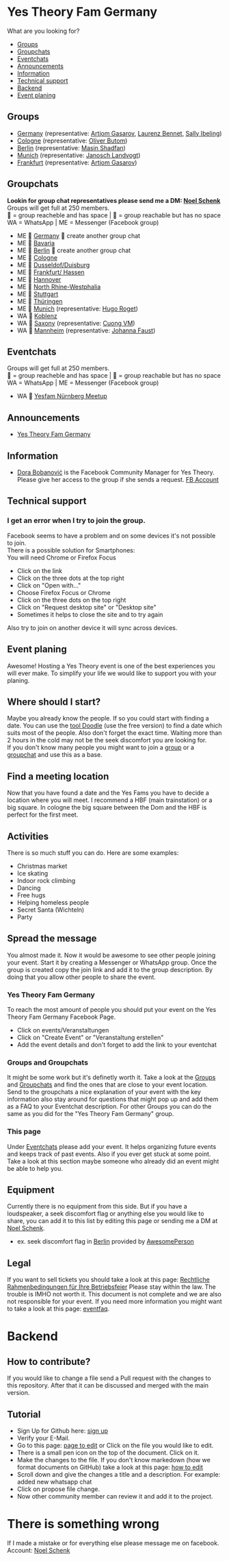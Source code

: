 # Yes Theory Fam Germany  
What are you looking for?
* [Groups](#groups)
* [Groupchats](#groupchats)
* [Eventchats](#Eventchats)
* [Announcements](#announcements)
* [Information](#nformation)
* [Technical support](#technical-support)
* [Backend](#backend)
* [Event planing](#event-planing)

## Groups  
* [Germany](https://www.facebook.com/groups/YesTheoryFamGermany/) (representative: [Artjom Gasarov](https://www.facebook.com/Artjomgasarov), [Laurenz Bennet](https://www.facebook.com/laurenz.bennet), [Sally Ibeling](https://www.facebook.com/SallyMarleneIbeling))
* [Cologne](https://www.facebook.com/groups/447757289016396/) (representative: [Oliver Butom](https://www.facebook.com/oliver.butom))
* [Berlin](https://www.facebook.com/groups/818003705296981/) (representative: [Masin Shadfan](https://www.facebook.com/masin.shadfan))
* [Munich](https://www.facebook.com/groups/383077572375468/) (representative: [Janosch Landvogt](https://www.facebook.com/Skuxxnosch))
* [Frankfurt](https://www.facebook.com/groups/205710210227743/) (representative: [Artjom Gasarov](https://www.facebook.com/Artjomgasarov))  

## Groupchats  
**Lookin for group chat representatives please send me a DM: [Noel Schenk](https://www.facebook.com/noel.elias.schenk)**  
Groups will get full at 250 members.  
💚 = group reacheble and has space | 💛 = group reachable but has no space  
WA = WhatsApp | ME = Messenger (Facebook group)  
* ME 💛 [Germany](https://m.me/join/AbaRRQh27naWDWhR) 📝 create another group chat
* ME 💚 [Bavaria](https://m.me/join/AbYKenjoOoL_w-Qh)
* ME 💛 [Berlin](https://m.me/join/AbY9rwHh-9qMfyCg) 📝 create another group chat
* ME 💚 [Cologne](https://m.me/join/AbaE0x_QSQ8jl7v-)
* ME 💚 [Dusseldof/Duisburg](https://www.messenger.com/mme_redirect/join/?group_hash=Abbv1Cc6jfW41z41)
* ME 💚 [Frankfurt/ Hassen](https://www.messenger.com/mme_redirect/join/?group_hash=AbYaGGrQmGkWHDsj)
* ME 💚 [Hannover](https://m.me/join/AbZEedsqHQWRzS3Z)
* ME 💚 [North Rhine-Westphalia](https://www.messenger.com/mme_redirect/join/?group_hash=AbYuHzRU8BNzZhrx)
* ME 💚 [Stuttgart](https://m.me/join/AbYpZd14XdqPFVb4)
* ME 💚 [Thüringen](https://m.me/join/AbYhZarwRwOI8ecS)
* ME 💚 [Munich](https://www.messenger.com/mme_redirect/join/?group_hash=Aba5KvWx0zHCG1B5) (representative: [Hugo Roget](https://www.facebook.com/hugo.roget))
* WA 💚 [Koblenz](https://chat.whatsapp.com/E47FkfH5CC05nS0U90fvWI)
* WA 💚 [Saxony](https://chat.whatsapp.com/GUckJn1Vrh58TuMXbL0oEo) (representative: [Cuong VM](https://www.facebook.com/cuong.vumanh2))
* WA 💚 [Mannheim](https://chat.whatsapp.com/If95u6ZZqZ26RStxvRyGyg) (representative: [Johanna Faust](https://www.facebook.com/johanna.faust.35))  

## Eventchats  
Groups will get full at 250 members.  
💚 = group reacheble and has space | 💛 = group reachable but has no space  
WA = WhatsApp | ME = Messenger (Facebook group)  
* WA 💚 [Yesfam Nürnberg Meetup](https://chat.whatsapp.com/EgeQaBqHR4DAOLy24G9Pw6)  

## Announcements  
* [Yes Theory Fam Germany](https://www.facebook.com/groups/YesTheoryFamGermany/announcements/)  

## Information  
* [Dora Bobanović](https://www.linkedin.com/in/dora-bobanovi%C4%87/) is the Facebook Community Manager for Yes Theory. Please give her access to the group if she sends a request. [FB Account](https://www.facebook.com/dora.bobanovic)  

## Technical support  
### I get an error when I try to join the group.  
Facebook seems to have a problem and on some devices it's not possible to join.  
There is a possible solution for Smartphones:  
You will need Chrome or Firefox Focus  
* Click on the link
* Click on the three dots at the top right
* Click on "Open with..."
* Choose Firefox Focus or Chrome
* Click on the three dots on the top right
* Click on "Request desktop site" or "Desktop site"
* Sometimes it helps to close the site and to try again  

Also try to join on another device it will sync across devices.  

## Event planing
Awesome! Hosting a Yes Theory event is one of the best experiences you will ever make. To simplify your life we would like to support you with your planing.  
## Where should I start?
Maybe you already know the people. If so you could start with finding a date. You can use the [tool Doodle](https://doodle.com/de/) (use the free version) to find a date which suits most of the people. Also don't forget the exact time. Waiting more than 2 hours in the cold may not be the seek discomfort you are looking for.  
If you don't know many people you might want to join a [group](#groups) or a [groupchat](#groupchats) and use this as a base.
## Find a meeting location
Now that you have found a date and the Yes Fams you have to decide a location where you will meet. I recommend a HBF (main trainstation) or a big square. In cologne the big square between the Dom and the HBF is perfect for the first meet.
## Activities
There is so much stuff you can do. Here are some examples:  
* Christmas market
* Ice skating
* Indoor rock climbing
* Dancing
* Free hugs
* Helping homeless people
* Secret Santa (Wichteln)
* Party  

## Spread the message
You almost made it. Now it would be awesome to see other people joining your event. Start it by creating a Messenger or WhatsApp group. Once the group is created copy the join link and add it to the group description. By doing that you allow other people to share the event.
### Yes Theory Fam Germany
To reach the most amount of people you should put your event on the Yes Theory Fam Germany Facebook Page.
* Click on events/Veranstaltungen
* Click on "Create Event" or "Veranstaltung erstellen"
* Add the event details and don't forget to add the link to your eventchat  

### Groups and Groupchats
It might be some work but it's definetly worth it. Take a look at the [Groups](#groups) and [Groupchats](#groupchats) and find the ones that are close to your event location. Send to the groupchats a nice explanation of your event with the key information also stay around for questions that might pop up and add them as a FAQ to your Eventchat description. For other Groups you can do the same as you did for the "Yes Theory Fam Germany" group.  
### This page
Under [Eventchats](#eventchats) please add your event. It helps organizing future events and keeps track of past events. Also if you ever get stuck at some point. Take a look at this section maybe someone who already did an event might be able to help you.  
## Equipment
Currently there is no equipment from this side. But if you have a loudspeaker, a seek discomfort flag or anything else you would like to share, you can add it to this list by editing this page or sending me a DM at [Noel Schenk](https://www.facebook.com/noel.elias.schenk).
* ex. seek discomfort flag in [Berlin](#) provided by [AwesomePerson](#)  

## Legal
If you want to sell tickets you should take a look at this page: [Rechtliche Rahmenbedingungen für Ihre Betriebsfeier](https://www.business-wissen.de/artikel/veranstaltungen-planen-rechtliche-rahmenbedingungen-fuer-ihre-betriebsfeier/)
Please stay within the law. The trouble is IMHO not worth it.
This document is not complete and we are also not responsible for your event. If you need more information you might want to take a look at this page: [eventfaq](https://eventfaq.de/checklisten/).
# Backend  
## How to contribute?  
If you would like to change a file send a Pull request with the changes to this repository. After that it can be discussed and merged with the main version.  
## Tutorial  
* Sign Up for Github here: [sign up](https://github.com/join)
* Verify your E-Mail.
* Go to this page: [page to edit](https://github.com/Yes-Theory/yes-theory.github.io) or Click on the file you would like to edit.
* There is a small pen icon on the top of the document. Click on it.
* Make the changes to the file. If you don't know markedown (how we format documents on GitHub) take a look at this page: [how to edit](https://help.github.com/en/github/writing-on-github/basic-writing-and-formatting-syntax)
* Scroll down and give the changes a title and a description. For example: added new whatsapp chat
* Click on propose file change.
* Now other community member can review it and add it to the project.  

# There is something wrong  
If I made a mistake or for everything else please message me on facebook.  
Account: [Noel Schenk](https://www.facebook.com/noel.elias.schenk)
